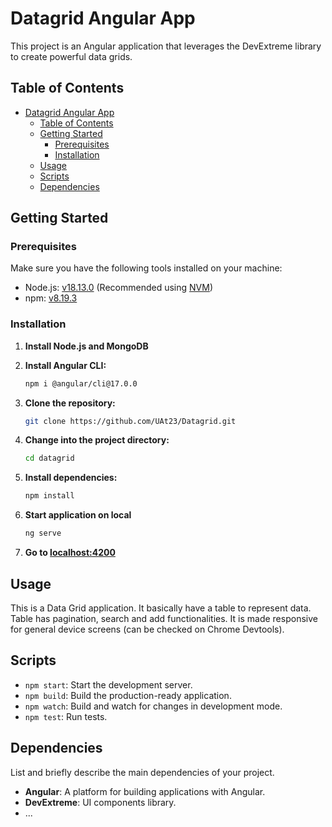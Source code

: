 # Datagrid Angular App

This project is an Angular application that leverages the DevExtreme library to create powerful data grids.

## Table of Contents

- [Datagrid Angular App](#datagrid-angular-app)
  - [Table of Contents](#table-of-contents)
  - [Getting Started](#getting-started)
    - [Prerequisites](#prerequisites)
    - [Installation](#installation)
  - [Usage](#usage)
  - [Scripts](#scripts)
  - [Dependencies](#dependencies)

## Getting Started

### Prerequisites

Make sure you have the following tools installed on your machine:

- Node.js: [v18.13.0](https://nodejs.org/en/download/releases/) (Recommended using [NVM](https://github.com/nvm-sh/nvm))
- npm: [v8.19.3](https://www.npmjs.com/package/npm/v/8.19.3)


### Installation

1. **Install Node.js and MongoDB**
   
2. **Install Angular CLI:**
   ```bash
   npm i @angular/cli@17.0.0
   ```

3. **Clone the repository:**

   ```bash
   git clone https://github.com/UAt23/Datagrid.git
   ```

4. **Change into the project directory:**

   ```bash
   cd datagrid
   ```

5. **Install dependencies:**

   ```bash
   npm install
   ```

6. **Start application on local**

   ```bash
   ng serve
   ```

7. **Go to [localhost:4200](http://localhost:4200/)**


## Usage

This is a Data Grid application. It basically have a table to represent data. Table has pagination, search and add functionalities.
It is made responsive for general device screens (can be checked on Chrome Devtools). 


## Scripts

- `npm start`: Start the development server.
- `npm build`: Build the production-ready application.
- `npm watch`: Build and watch for changes in development mode.
- `npm test`: Run tests.

## Dependencies

List and briefly describe the main dependencies of your project.

- **Angular**: A platform for building applications with Angular.
- **DevExtreme**: UI components library.
- ...